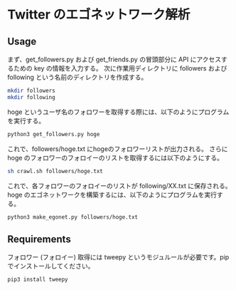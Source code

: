 # Twitter のエゴネットワーク解析
## Usage
まず、get_followers.py および get_friends.py の冒頭部分に API にアクセスするための key の情報を入力する。
次に作業用ディレクトリに followers および following という名前のディレクトリを作成する。
```bash
mkdir followers
mkdir following
```
hoge というユーザ名のフォロワーを取得する際には、以下のようにプログラムを実行する。
```bash
python3 get_followers.py hoge
```
これで、followers/hoge.txt にhogeのフォロワーリストが出力される。
さらに hoge のフォロワーのフォロイーのリストを取得するには以下のようにする。
```bash
sh crawl.sh followers/hoge.txt
```
これで、各フォロワーのフォロイーのリストが following/XX.txt に保存される。
hoge のエゴネットワークを構築するには、以下のようにプログラムを実行する。
```bash
python3 make_egonet.py followers/hoge.txt
```

## Requirements
フォロワー (フォロイー) 取得には tweepy というモジュルールが必要です。pip でインストールしてください。
```bash
pip3 install tweepy
```
